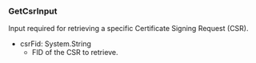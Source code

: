 ### GetCsrInput
Input required for retrieving a specific Certificate Signing Request (CSR).

- csrFid: System.String
  - FID of the CSR to retrieve.
